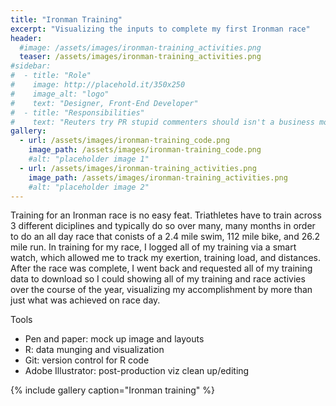 ```yaml
---
title: "Ironman Training"
excerpt: "Visualizing the inputs to complete my first Ironman race"
header:
  #image: /assets/images/ironman-training_activities.png
  teaser: /assets/images/ironman-training_activities.png
#sidebar:
#  - title: "Role"
#    image: http://placehold.it/350x250
#    image_alt: "logo"
#    text: "Designer, Front-End Developer"
#  - title: "Responsibilities"
#    text: "Reuters try PR stupid commenters should isn't a business model"
gallery:
  - url: /assets/images/ironman-training_code.png
    image_path: /assets/images/ironman-training_code.png
    #alt: "placeholder image 1"
  - url: /assets/images/ironman-training_activities.png
    image_path: /assets/images/ironman-training_activities.png
    #alt: "placeholder image 2"
---
```


Training for an Ironman race is no easy feat. Triathletes have to train across 3 different diciplines and typically do so over many, many months in order to do an all day race that conists of a 2.4 mile swim, 112 mile bike, and 26.2 mile run. In training for my race, I logged all of my training via a smart watch, which allowed me to track my exertion, training load, and distances. After the race was complete, I went back and requested all of my training data to download so I could showing all of my training and race activies over the course of the year, visualizing my accomplishment by more than just what was achieved on race day.

Tools
   - Pen and paper: mock up image and layouts
   - R: data munging and visualization
   - Git: version control for R code
   - Adobe Illustrator: post-production viz clean up/editing

{% include gallery caption="Ironman training" %}